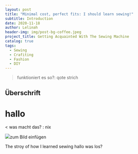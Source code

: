 ```yaml
---
layout: post
title: "Minimal cost, perfect fits: I should learn sewing!"
subtitle: Introduction
date: 2020-11-18
author: Lelinah
header-img: img/post-bg-coffee.jpeg
project_title: Getting Acquainted With The Sewing Machine
catalog: true
tags:
  - Sewing
  - Crafiting
  - Fashion
  - DIY
---
```

> funktioniert es so?: qote strich

## Überschrift

# hallo

< was macht das? : nix

![](link)zum Bild einfügen



The stroy of how I learned sewing
hallo was los?
